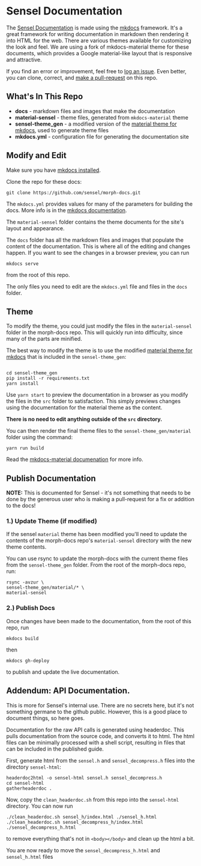 # Sensel Documentation

The [Sensel Documentation](http://guide.sensel.com) is made using the [mkdocs](http://www.mkdocs.org/#installation) framework. It's a great framework for writing documentation in markdown then rendering it into HTML for the web. There are various themes available for customizing the look and feel. We are using a fork of mkdocs-material theme for these documents, which provides a Google material-like layout that is responsive and attractive. 

If you find an error or improvement, feel free to [log an issue](https://github.com/sensel/morph-docs/issues). Even better, you can clone, correct, and [make a pull-request](https://github.com/sensel/morph-docs/pulls) on this repo. 

## What's In This Repo

* __docs__ - markdown files and images that make the documentation
* __material-sensel__ - theme files, generated from `mkdocs-material` theme
* __sensel-theme_gen__ - a modified version of the [material theme for mkdocs](https://github.com/squidfunk/mkdocs-material), used to generate theme files
* __mkdocs.yml__ - configuration file for generating the documentation site

## Modify and Edit

Make sure you have [mkdocs installed](http://www.mkdocs.org/#installation).

Clone the repo for these docs:
```
git clone https://github.com/sensel/morph-docs.git
```
The `mkdocs.yml` provides values for many of the parameters for building the docs. More info is in the [mkdocs documentation](http://www.mkdocs.org/#getting-started). 

The `material-sensel` folder contains the theme documents for the site's layout and appearance.

The `docs` folder has all the markdown files and images that populate the content of the documentation. This is where all of the editing and changes happen. If you want to see the changes in a browser preview, you can run 

```
mkdocs serve
```

from the root of this repo.

The only files you need to edit are the `mkdocs.yml` file and files in the `docs` folder.

## Theme

To modify the theme, you could just modify the files in the `material-sensel` folder in the morph-docs repo. This will quickly run into difficulty, since many of the parts are minified. 

The best way to modify the theme is to use the modified [material theme for mkdocs](https://github.com/squidfunk/mkdocs-material) that is included in the `sensel-theme_gen`:

```

cd sensel-theme_gen
pip install -r requirements.txt
yarn install
```

Use `yarn start` to preview the documentation in a browser as you modify the files in the `src` folder to satisfaction. This simply previews changes using the documentation for the material theme as the content. 

**There is no need to edit anything outside of the `src` directory.**

You can then render the final theme files to the `sensel-theme_gen/material` folder using the command:

```
yarn run build
```

Read the [mkdocs-material documenation](http://squidfunk.github.io/mkdocs-material/customization/#environment-setup) for more info.

## Publish Documentation

__NOTE:__ This is documented for Sensel - it's not something that needs to be done by the generous user who is making a pull-request for a fix or addition to the docs!

### 1.) Update Theme (if modified)

If the sensel `material` theme has been modified you'll need to update the contents of the morph-docs repo's `material-sensel` directory with the new theme contents.

You can use rsync to update the morph-docs with the current theme files from the `sensel-theme_gen` folder. From the root of the morph-docs repo, run:

```
rsync -avzur \
sensel-theme_gen/material/* \
material-sensel
```

### 2.) Publish Docs

Once changes have been made to the documentation, from the root of this repo, run
```
mkdocs build
```

then 

```
mkdocs gh-deploy
```

to publish and update the live documentation. 

## Addendum: API Documentation.

This is more for Sensel's internal use. There are no secrets here, but it's not something germane to the github public. However, this is a good place to document things, so here goes.

Documentation for the raw API calls is generated using headerdoc. This pulls documentation from the source code, and converts it to html. The html files can be minimally processed with a shell script, resulting in files that can be included in the published guide. 

First, generate html from the `sensel.h` and `sensel_decompress.h` files into the directory `sensel-html`:

```
headerdoc2html -o sensel-html sensel.h sensel_decompress.h 
cd sensel-html
gatherheaderdoc .
```

Now, copy the `clean_headerdoc.sh` from this repo into the `sensel-html` directory. You can now run

```
./clean_headerdoc.sh sensel_h/index.html ./sensel_h.html
./clean_headerdoc.sh sensel_decompress_h/index.html ./sensel_decompress_h.html
```

to remove everything that's not in `<body></body>` and clean up the html a bit. 

You are now ready to move the `sensel_decompress_h.html` and `sensel_h.html` files
